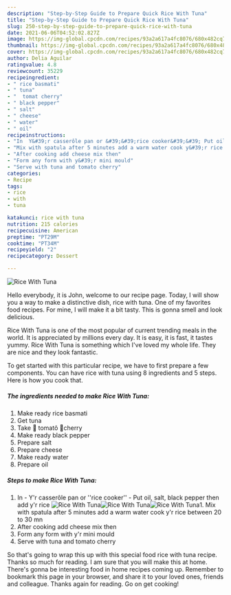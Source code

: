 ```yaml
---
description: "Step-by-Step Guide to Prepare Quick Rice With Tuna"
title: "Step-by-Step Guide to Prepare Quick Rice With Tuna"
slug: 250-step-by-step-guide-to-prepare-quick-rice-with-tuna
date: 2021-06-06T04:52:02.827Z
image: https://img-global.cpcdn.com/recipes/93a2a617a4fc8076/680x482cq70/rice-with-tuna-recipe-main-photo.jpg
thumbnail: https://img-global.cpcdn.com/recipes/93a2a617a4fc8076/680x482cq70/rice-with-tuna-recipe-main-photo.jpg
cover: https://img-global.cpcdn.com/recipes/93a2a617a4fc8076/680x482cq70/rice-with-tuna-recipe-main-photo.jpg
author: Delia Aguilar
ratingvalue: 4.8
reviewcount: 35229
recipeingredient:
- " rice basmati"
- " tuna"
- "  tomat cherry"
- " black pepper"
- " salt"
- " cheese"
- " water"
- " oil"
recipeinstructions:
- "In  Y&#39;r casserôle pan or &#39;&#39;rice cooker&#39;&#39; Put oil, salt, black pepper then add y&#39;r rice"
- "Mix with spatula after 5 minutes add a warm water cook y&#39;r rice between 20 to 30 mn"
- "After cooking add cheese mix then"
- "Form any form with y&#39;r mini mould"
- "Serve with tuna and tomato cherry"
categories:
- Recipe
tags:
- rice
- with
- tuna

katakunci: rice with tuna 
nutrition: 215 calories
recipecuisine: American
preptime: "PT29M"
cooktime: "PT34M"
recipeyield: "2"
recipecategory: Dessert

---
```



![Rice With Tuna](https://img-global.cpcdn.com/recipes/93a2a617a4fc8076/680x482cq70/rice-with-tuna-recipe-main-photo.jpg)

Hello everybody, it is John, welcome to our recipe page. Today, I will show you a way to make a distinctive dish, rice with tuna. One of my favorites food recipes. For mine, I will make it a bit tasty. This is gonna smell and look delicious.

Rice With Tuna is one of the most popular of current trending meals in the world. It is appreciated by millions every day. It is easy, it is fast, it tastes yummy. Rice With Tuna is something which I've loved my whole life. They are nice and they look fantastic.




To get started with this particular recipe, we have to first prepare a few components. You can have rice with tuna using 8 ingredients and 5 steps. Here is how you cook that.

<!--inarticleads1-->

##### The ingredients needed to make Rice With Tuna:

1. Make ready  rice basmati
1. Get  tuna
1. Take  🍅 tomatô 🍒cherry
1. Make ready  black pepper
1. Prepare  salt
1. Prepare  cheese
1. Make ready  water
1. Prepare  oil




<!--inarticleads2-->

##### Steps to make Rice With Tuna:

1. In  - Y&#39;r casserôle pan or &#39;&#39;rice cooker&#39;&#39; - Put oil, salt, black pepper then add y&#39;r rice
<img src="https://img-global.cpcdn.com/steps/8edd66583e28b511/160x128cq70/rice-with-tuna-recipe-step-1-photo.jpg" alt="Rice With Tuna"><img src="https://img-global.cpcdn.com/steps/3b0b799242134ee0/160x128cq70/rice-with-tuna-recipe-step-1-photo.jpg" alt="Rice With Tuna"><img src="https://img-global.cpcdn.com/steps/ae78c6cfd2009572/160x128cq70/rice-with-tuna-recipe-step-1-photo.jpg" alt="Rice With Tuna">1. Mix with spatula after 5 minutes add a warm water cook y&#39;r rice between 20 to 30 mn
1. After cooking add cheese mix then
1. Form any form with y&#39;r mini mould
1. Serve with tuna and tomato cherry




So that's going to wrap this up with this special food rice with tuna recipe. Thanks so much for reading. I am sure that you will make this at home. There's gonna be interesting food in home recipes coming up. Remember to bookmark this page in your browser, and share it to your loved ones, friends and colleague. Thanks again for reading. Go on get cooking!
